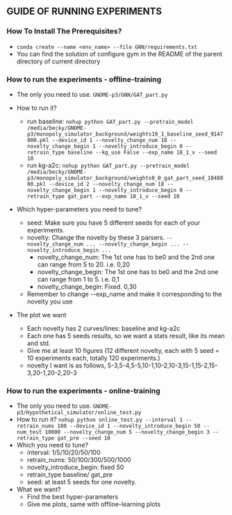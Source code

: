## GUIDE OF RUNNING EXPERIMENTS
### How To Install The Prerequisites?
- `conda create --name <env_name> --file GNN/requirements.txt`
- You can find the solution of configure gym in the README of the parent directory of current directory

### How to run the experiments - offline-training
- The only you need to use. `GNOME-p3/GNN/GAT_part.py`
- How to run it?
    - run baseline: `nohup python GAT_part.py --pretrain_model /media/becky/GNOME-p3/monopoly_simulator_background/weights19_1_baseline_seed_9147000.pkl --device_id 1 --novelty_change_num 18 --novelty_change_begin 1 --novelty_introduce_begin 0 --retrain_type baseline --kg_use False --exp_name 18_1_v --seed 10`
    - run kg-a2c: `nohup python GAT_part.py --pretrain_model /media/becky/GNOME-p3/monopoly_simulator_background/weights0_0_gat_part_seed_1048000.pkl --device_id 2 --novelty_change_num 18 --novelty_change_begin 1 --novelty_introduce_begin 0 --retrain_type gat_part --exp_name 18_1_v --seed 10`
- Which hyper-parameters you need to tune?
    - seed: Make sure you have 5 different seeds for each of your experiments.
    - novelty: Change the novelty by these 3 parsers. `--novelty_change_num ... --novelty_change_begin ... --novelty_introduce_begin ...`
        - novelty_change_num: The 1st one has to be0 and the 2nd one can range from 5 to 20. i.e. 0,20 
        - novelty_change_begin: The 1st one has to be0 and the 2nd one can range from 1 to 5. i.e. 0,1
        - novelty_change_begin: Fixed. 0,30
    - Remember to change --exp_name and make it corresponding to the novelty you use
    
- The plot we want
    - Each novelty has 2 curves/lines: baseline and kg-a2c
    - Each one has 5 seeds results, so we want a stats result, like its mean and std.
    - Give me at least 10 figures (12 different novelty, each with 5 seed = 10 experiments each, totally 120 experiments.)
    - novelty I want is as follows, 5-3,5-4,5-5,10-1,10-2,10-3,15-1,15-2,15-3,20-1,20-2,20-3

### How to run the experiments - online-training
- The only you need to use. `GNOME-p3/Hypothetical_simulator/online_test.py`
- How to run it?
    `nohup python online_test.py --interval 1 --retrain_nums 100 --device_id 1 --novelty_introduce_begin 50 --num_test 10000 --novelty_change_num 5 --novelty_change_begin 3 --retrain_type gat_pre --seed 10`
- Which you need to tune?
    - interval: 1/5/10/20/50/100
    - retrain_nums: 50/100/300/500/1000
    - novelty_introduce_begin: fixed 50
    - retrain_type baseline/ gat_pre
    - seed: at least 5 seeds for one novelty.
- What we want?
    - Find the best hyper-parameters
    - Give me plots, same with offline-learning plots
        